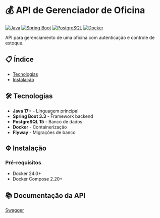 # 💰 API de Gerenciador de Oficina

[![Java](https://img.shields.io/badge/Java-17+-orange?logo=openjdk)](https://openjdk.org/)
[![Spring Boot](https://img.shields.io/badge/Spring_Boot-3.2.0-green?logo=spring)](https://spring.io/projects/spring-boot)
[![PostgreSQL](https://img.shields.io/badge/PostgreSQL-14-blue?logo=postgresql)](https://www.postgresql.org/)
[![Docker](https://img.shields.io/badge/Docker-24.0+-blue?logo=docker)](https://www.docker.com/)

API para gerenciamento de uma oficina com autenticação e controle de estoque.

## 📋 Índice

- [Tecnologias](#-tecnologias)
- [Instalação](#-instalação)

## 🛠 Tecnologias

- **Java 17+** - Linguagem principal
- **Spring Boot 3.3** - Framework backend
- **PostgreSQL 15** - Banco de dados
- **Docker** - Containerização
- **Flyway** - Migrações de banco

## ⚙️ Instalação

### Pré-requisitos

- Docker 24.0+
- Docker Compose 2.20+

## 📚 Documentação da API

[Swagger](http://localhost:8081/swagger-ui/index.html) 


